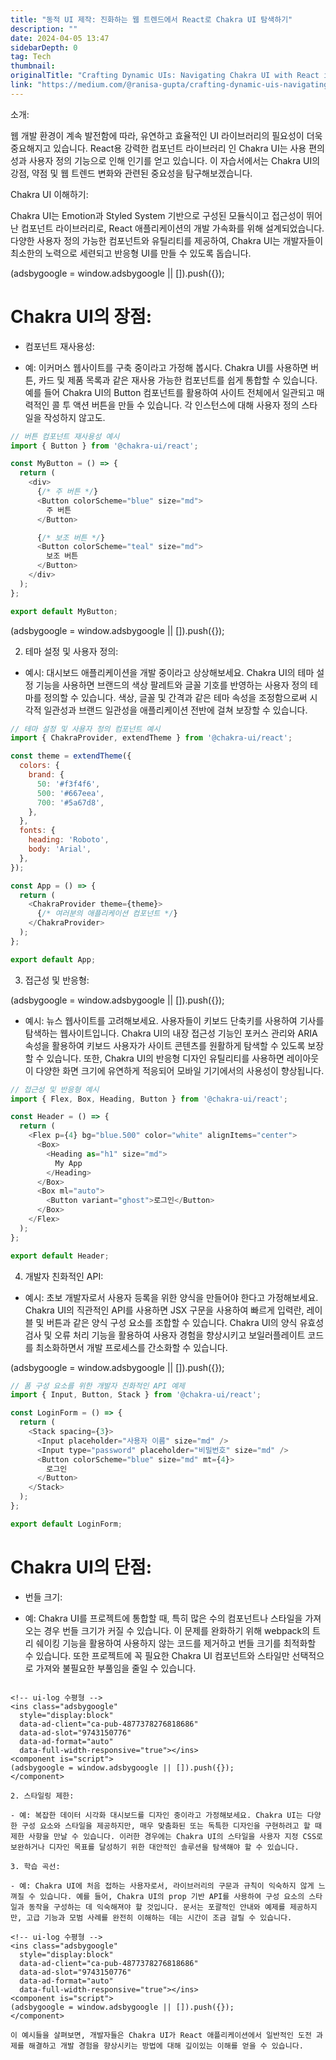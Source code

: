 ```yaml
---
title: "동적 UI 제작: 진화하는 웹 트렌드에서 React로 Chakra UI 탐색하기"
description: ""
date: 2024-04-05 13:47
sidebarDepth: 0
tag: Tech
thumbnail: 
originalTitle: "Crafting Dynamic UIs: Navigating Chakra UI with React in Evolving Web Trends"
link: "https://medium.com/@ranisa-gupta/crafting-dynamic-uis-navigating-chakra-ui-with-react-in-evolving-web-trends-81a09d709a10"
---
```



소개:

웹 개발 환경이 계속 발전함에 따라, 유연하고 효율적인 UI 라이브러리의 필요성이 더욱 중요해지고 있습니다. React용 강력한 컴포넌트 라이브러리 인 Chakra UI는 사용 편의성과 사용자 정의 기능으로 인해 인기를 얻고 있습니다. 이 자습서에서는 Chakra UI의 강점, 약점 및 웹 트렌드 변화와 관련된 중요성을 탐구해보겠습니다.

Chakra UI 이해하기:

Chakra UI는 Emotion과 Styled System 기반으로 구성된 모듈식이고 접근성이 뛰어난 컴포넌트 라이브러리로, React 애플리케이션의 개발 가속화를 위해 설계되었습니다. 다양한 사용자 정의 가능한 컴포넌트와 유틸리티를 제공하여, Chakra UI는 개발자들이 최소한의 노력으로 세련되고 반응형 UI를 만들 수 있도록 돕습니다.

<!-- ui-log 수평형 -->
<ins class="adsbygoogle"
  style="display:block"
  data-ad-client="ca-pub-4877378276818686"
  data-ad-slot="9743150776"
  data-ad-format="auto"
  data-full-width-responsive="true"></ins>
<component is="script">
(adsbygoogle = window.adsbygoogle || []).push({});
</component>

# Chakra UI의 장점:

- 컴포넌트 재사용성:

- 예: 이커머스 웹사이트를 구축 중이라고 가정해 봅시다. Chakra UI를 사용하면 버튼, 카드 및 제품 목록과 같은 재사용 가능한 컴포넌트를 쉽게 통합할 수 있습니다. 예를 들어 Chakra UI의 Button 컴포넌트를 활용하여 사이트 전체에서 일관되고 매력적인 콜 투 액션 버튼을 만들 수 있습니다. 각 인스턴스에 대해 사용자 정의 스타일을 작성하지 않고도.

```js
// 버튼 컴포넌트 재사용성 예시
import { Button } from '@chakra-ui/react';

const MyButton = () => {
  return (
    <div>
      {/* 주 버튼 */}
      <Button colorScheme="blue" size="md">
        주 버튼
      </Button>

      {/* 보조 버튼 */}
      <Button colorScheme="teal" size="md">
        보조 버튼
      </Button>
    </div>
  );
};

export default MyButton;
```

<!-- ui-log 수평형 -->
<ins class="adsbygoogle"
  style="display:block"
  data-ad-client="ca-pub-4877378276818686"
  data-ad-slot="9743150776"
  data-ad-format="auto"
  data-full-width-responsive="true"></ins>
<component is="script">
(adsbygoogle = window.adsbygoogle || []).push({});
</component>

2. 테마 설정 및 사용자 정의:

- 예시: 대시보드 애플리케이션을 개발 중이라고 상상해보세요. Chakra UI의 테마 설정 기능을 사용하면 브랜드의 색상 팔레트와 글꼴 기호를 반영하는 사용자 정의 테마를 정의할 수 있습니다. 색상, 글꼴 및 간격과 같은 테마 속성을 조정함으로써 시각적 일관성과 브랜드 일관성을 애플리케이션 전반에 걸쳐 보장할 수 있습니다.

```js
// 테마 설정 및 사용자 정의 컴포넌트 예시
import { ChakraProvider, extendTheme } from '@chakra-ui/react';

const theme = extendTheme({
  colors: {
    brand: {
      50: '#f3f4f6',
      500: '#667eea',
      700: '#5a67d8',
    },
  },
  fonts: {
    heading: 'Roboto',
    body: 'Arial',
  },
});

const App = () => {
  return (
    <ChakraProvider theme={theme}>
      {/* 여러분의 애플리케이션 컴포넌트 */}
    </ChakraProvider>
  );
};

export default App;
```

3. 접근성 및 반응형:

<!-- ui-log 수평형 -->
<ins class="adsbygoogle"
  style="display:block"
  data-ad-client="ca-pub-4877378276818686"
  data-ad-slot="9743150776"
  data-ad-format="auto"
  data-full-width-responsive="true"></ins>
<component is="script">
(adsbygoogle = window.adsbygoogle || []).push({});
</component>

- 예시: 뉴스 웹사이트를 고려해보세요. 사용자들이 키보드 단축키를 사용하여 기사를 탐색하는 웹사이트입니다. Chakra UI의 내장 접근성 기능인 포커스 관리와 ARIA 속성을 활용하여 키보드 사용자가 사이트 콘텐츠를 원활하게 탐색할 수 있도록 보장할 수 있습니다. 또한, Chakra UI의 반응형 디자인 유틸리티를 사용하면 레이아웃이 다양한 화면 크기에 유연하게 적응되어 모바일 기기에서의 사용성이 향상됩니다.

```js
// 접근성 및 반응형 예시
import { Flex, Box, Heading, Button } from '@chakra-ui/react';

const Header = () => {
  return (
    <Flex p={4} bg="blue.500" color="white" alignItems="center">
      <Box>
        <Heading as="h1" size="md">
          My App
        </Heading>
      </Box>
      <Box ml="auto">
        <Button variant="ghost">로그인</Button>
      </Box>
    </Flex>
  );
};

export default Header;
```

4. 개발자 친화적인 API:

- 예시: 초보 개발자로서 사용자 등록을 위한 양식을 만들어야 한다고 가정해보세요. Chakra UI의 직관적인 API를 사용하면 JSX 구문을 사용하여 빠르게 입력란, 레이블 및 버튼과 같은 양식 구성 요소를 조합할 수 있습니다. Chakra UI의 양식 유효성 검사 및 오류 처리 기능을 활용하여 사용자 경험을 향상시키고 보일러플레이트 코드를 최소화하면서 개발 프로세스를 간소화할 수 있습니다.

<!-- ui-log 수평형 -->
<ins class="adsbygoogle"
  style="display:block"
  data-ad-client="ca-pub-4877378276818686"
  data-ad-slot="9743150776"
  data-ad-format="auto"
  data-full-width-responsive="true"></ins>
<component is="script">
(adsbygoogle = window.adsbygoogle || []).push({});
</component>

```js
// 폼 구성 요소를 위한 개발자 친화적인 API 예제
import { Input, Button, Stack } from '@chakra-ui/react';

const LoginForm = () => {
  return (
    <Stack spacing={3}>
      <Input placeholder="사용자 이름" size="md" />
      <Input type="password" placeholder="비밀번호" size="md" />
      <Button colorScheme="blue" size="md" mt={4}>
        로그인
      </Button>
    </Stack>
  );
};

export default LoginForm;
```

# Chakra UI의 단점:

- 번들 크기:

- 예: Chakra UI를 프로젝트에 통합할 때, 특히 많은 수의 컴포넌트나 스타일을 가져오는 경우 번들 크기가 커질 수 있습니다. 이 문제를 완화하기 위해 webpack의 트리 쉐이킹 기능을 활용하여 사용하지 않는 코드를 제거하고 번들 크기를 최적화할 수 있습니다. 또한 프로젝트에 꼭 필요한 Chakra UI 컴포넌트와 스타일만 선택적으로 가져와 불필요한 부풀임을 줄일 수 있습니다.
```

<!-- ui-log 수평형 -->
<ins class="adsbygoogle"
  style="display:block"
  data-ad-client="ca-pub-4877378276818686"
  data-ad-slot="9743150776"
  data-ad-format="auto"
  data-full-width-responsive="true"></ins>
<component is="script">
(adsbygoogle = window.adsbygoogle || []).push({});
</component>

2. 스타일링 제한:

- 예: 복잡한 데이터 시각화 대시보드를 디자인 중이라고 가정해보세요. Chakra UI는 다양한 구성 요소와 스타일을 제공하지만, 매우 맞춤화된 또는 독특한 디자인을 구현하려고 할 때 제한 사항을 만날 수 있습니다. 이러한 경우에는 Chakra UI의 스타일을 사용자 지정 CSS로 보완하거나 디자인 목표를 달성하기 위한 대안적인 솔루션을 탐색해야 할 수 있습니다.

3. 학습 곡선:

- 예: Chakra UI에 처음 접하는 사용자로서, 라이브러리의 구문과 규칙이 익숙하지 않게 느껴질 수 있습니다. 예를 들어, Chakra UI의 prop 기반 API를 사용하여 구성 요소의 스타일과 동작을 구성하는 데 익숙해져야 할 것입니다. 문서는 포괄적인 안내와 예제를 제공하지만, 고급 기능과 모범 사례를 완전히 이해하는 데는 시간이 조금 걸릴 수 있습니다.

<!-- ui-log 수평형 -->
<ins class="adsbygoogle"
  style="display:block"
  data-ad-client="ca-pub-4877378276818686"
  data-ad-slot="9743150776"
  data-ad-format="auto"
  data-full-width-responsive="true"></ins>
<component is="script">
(adsbygoogle = window.adsbygoogle || []).push({});
</component>

이 예시들을 살펴보면, 개발자들은 Chakra UI가 React 애플리케이션에서 일반적인 도전 과제를 해결하고 개발 경험을 향상시키는 방법에 대해 깊이있는 이해를 얻을 수 있습니다.
